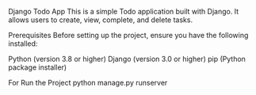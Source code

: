 Django Todo App
This is a simple Todo application built with Django. It allows users to create, view, complete, and delete tasks. 

Prerequisites
Before setting up the project, ensure you have the following installed:

Python (version 3.8 or higher)
Django (version 3.0 or higher)
pip (Python package installer)

For Run the Project 
python manage.py runserver
